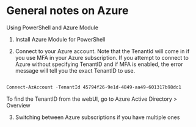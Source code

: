 # General notes on Azure

Using PowerShell and Azure Module

1. Install Azure Module for PowerShell

2. Connect to your Azure account. Note that the TenantId will come in if you use MFA in your Azure subscription. If you attempt to connect to Azure without specifying TenantID and if MFA is enabled, the error message will tell you the exact TenantID to use. 

```PowerShell

Connect-AzAccount -TenantId 45794f26-9e1d-4849-aa49-601317b98dc1

```

To find the TenantID from the webUI, go to Azure Active Directory > Overview

3. Switching between Azure subscriptions if you have multiple ones
